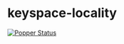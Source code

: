 # keyspace-locality

[![Popper Status](http://ci.falsifiable.us/michaelsevilla/parsplice-ml-popper/keyspace-locality/status.svg)](http://falsifiable.us)
